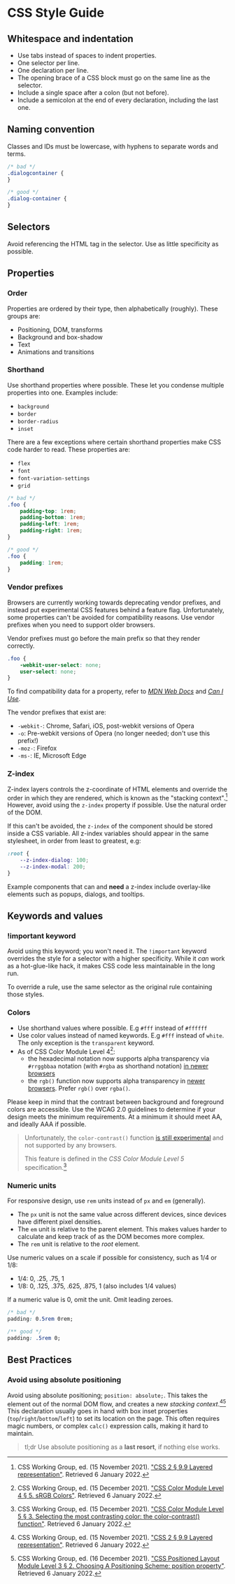 # CSS Style Guide
## Whitespace and indentation
 * Use tabs instead of spaces to indent properties.
 * One selector per line.
 * One declaration per line.
 * The opening brace of a CSS block must go on the same line as the selector.
 * Include a single space after a colon (but not before).
 * Include a semicolon at the end of every declaration, including the last one.

## Naming convention
Classes and IDs must be lowercase, with hyphens to separate words and terms.
```css
/* bad */
.dialogcontainer {
}

/* good */
.dialog-container {
}
```
## Selectors
Avoid referencing the HTML tag in the selector. Use as little specificity as possible.

## Properties
### Order
Properties are ordered by their type, then alphabetically (roughly). These groups are:
 * Positioning, DOM, transforms
 * Background and box-shadow
 * Text
 * Animations and transitions

### Shorthand
Use shorthand properties where possible. These let you condense multiple properties into one.
Examples include:
 * `background`
 * `border`
 *  `border-radius`
 * `inset`

There are a few exceptions where certain shorthand properties make CSS code harder to read. 
These properties are:
 * `flex`
 * `font`
 * `font-variation-settings`
 * `grid`

```css
/* bad */
.foo {
	padding-top: 1rem;
	padding-bottom: 1rem;
	padding-left: 1rem;
	padding-right: 1rem;
}

/* good */
.foo {
	padding: 1rem;
}
```
### Vendor prefixes
Browsers are currently working towards deprecating vendor prefixes, and instead put experimental CSS features behind a feature flag.
Unfortunately, some properties can't be avoided for compatibility reasons. Use vendor prefixes when you need to support older browsers.

Vendor prefixes must go before the main prefix so that they render correctly.
```css
.foo {
	-webkit-user-select: none;
	user-select: none;
}
```
To find compatibility data for a property, refer to [*MDN Web Docs*](https://developer.mozilla.org/en-US/docs/Web/CSS/Reference) and [*Can I Use*](https://caniuse.com/).

The vendor prefixes that exist are:
 * `-webkit-`: Chrome, Safari, iOS, post-webkit versions of Opera
 * `-o`: Pre-webkit versions of Opera (no longer needed; don't use this prefix!)
 * `-moz-`: Firefox
 * `-ms-`: IE, Microsoft Edge

### Z-index
Z-index layers controls the z-coordinate of HTML elements and override the order in which they are rendered, which is known as the "stacking context".[^w3-stacking-context]
However, avoid using the `z-index` property if possible. Use the natural order of the DOM.

If this can't be avoided, the `z-index` of the component should be stored inside a CSS variable.
All z-index variables should appear in the same stylesheet, in order from least to greatest, e.g:
```css
:root {
	--z-index-dialog: 100;
	--z-index-modal: 200;
}
```

Example components that can and **need** a z-index include overlay-like elements such as popups, dialogs, and tooltips.

## Keywords and values
### !important keyword
Avoid using this keyword; you won't need it.
The `!important` keyword overrides the style for a selector with a higher specificity.
While it *can* work as a hot-glue-like hack, it makes CSS code less maintainable in the long run.

To override a rule, use the same selector as the original rule containing those styles.

### Colors
 * Use shorthand values where possible. E.g `#fff` instead of `#ffffff`
 * Use color values instead of named keywords. E.g `#fff` instead of `white`. The only exception is the `transparent` keyword. 
 * As of CSS Color Module Level 4[^w3-css-color-4]:
   * the hexadecimal notation now supports alpha transparency via `#rrggbbaa` notation (with `#rgba` as shorthand notation) [in newer browsers](https://caniuse.com/mdn-css_types_color_alpha_hexadecimal_notation)
   * the `rgb()` function now supports alpha transparency in [newer browsers](https://caniuse.com/mdn-css_types_color_rgb_function_accepts_alpha). Prefer `rgb()` over `rgba()`.

Please keep in mind that the contrast between background and foreground colors are accessible. Use the WCAG 2.0 guidelines to determine if your design meets the minimum requirements. At a minimum it should meet AA, and ideally AAA if possible.

> Unfortunately, the `color-contrast()` function [is still experimental](https://caniuse.com/mdn-css_types_color_color-contrast) and not supported by any browsers.
>
> This feature is defined in the *CSS Color Module Level 5* specification.[^w3-css-color-5]

### Numeric units
For responsive design, use `rem` units instead of `px` and `em` (generally).
 * The `px` unit is not the same value across different devices, since devices have different pixel densities.
 * The `em` unit is relative to the parent element. This makes values harder to calculate and keep track of as the DOM becomes more complex.
 * The `rem` unit is relative to the *root* element.

Use numeric values on a scale if possible for consistency, such as 1/4 or 1/8:
* 1/4: 0, .25, .75, 1
* 1/8: 0, .125, .375, .625, .875, 1 (also includes 1/4 values)

If a numeric value is 0, omit the unit. Omit leading zeroes.

```css
/* bad */
padding: 0.5rem 0rem;

/** good */
padding: .5rem 0;
```

## Best Practices
### Avoid using absolute positioning
Avoid using absolute positioning; `position: absolute;`. This takes the element out of the normal DOM flow, and creates a new *stacking context*.[^w3-stacking-context][^w3-pos-absolute]
This declaration usually goes in hand with box inset properties (`top`/`right`/`bottom`/`left`) to set its location on the page. This often requires magic numbers, or complex `calc()` expression calls, making it hard to maintain.

> tl;dr Use absolute positioning as a **last resort**, if nothing else works.

[^w3-stacking-context]: CSS Working Group, ed. (15 November 2021). ["CSS 2 § 9.9 Layered representation"](https://drafts.csswg.org/css2/#stacking-context). Retrieved 6 January 2022.
[^w3-pos-absolute]: CSS Working Group, ed. (16 December 2021). ["CSS Positioned Layout Module Level 3 § 2. Choosing A Positioning Scheme: position property"](https://www.w3.org/TR/css-position-3/#valdef-position-absolute). Retrieved 6 January 2022.
[^w3-css-color-4]: CSS Working Group, ed. (15 December 2021). ["CSS Color Module Level 4 § 5. sRGB Colors"](https://www.w3.org/TR/css-color-4/#numeric-srgb). Retrieved 6 January 2022.
[^w3-css-color-5]: CSS Working Group, ed. (15 December 2021). ["CSS Color Module Level 5 § 3. Selecting the most contrasting color: the color-contrast() function"](https://drafts.csswg.org/css-color-5/). Retrieved 6 January 2022.